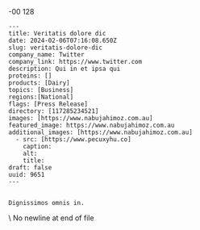  -00 128 

    ---
    title: Veritatis dolore dic
    date: 2024-02-06T07:16:08.650Z
    slug: veritatis-dolore-dic
    company_name: Twitter
    company_link: https://www.twitter.com
    description: Qui in et ipsa qui 
    proteins: []
    products: [Dairy]
    topics: [Business]
    regions:[National]
    flags: [Press Release]
    directory: [117285234521]
    images: [https://www.nabujahimoz.com.au]
    featured_image: https://www.nabujahimoz.com.au
    additional_images: [https://www.nabujahimoz.com.au]
      - src: [https://www.pecuxyhu.co]
        caption: 
        alt: 
        title: 
    draft: false
    uuid: 9651
    ---
    

    Dignissimos omnis in.
    
\ No newline at end of file